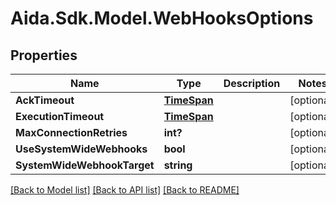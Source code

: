 # Aida.Sdk.Model.WebHooksOptions

## Properties

Name | Type | Description | Notes
------------ | ------------- | ------------- | -------------
**AckTimeout** | [**TimeSpan**](TimeSpan.md) |  | [optional] 
**ExecutionTimeout** | [**TimeSpan**](TimeSpan.md) |  | [optional] 
**MaxConnectionRetries** | **int?** |  | [optional] 
**UseSystemWideWebhooks** | **bool** |  | [optional] 
**SystemWideWebhookTarget** | **string** |  | [optional] 

[[Back to Model list]](../README.md#documentation-for-models) [[Back to API list]](../README.md#documentation-for-api-endpoints) [[Back to README]](../README.md)


